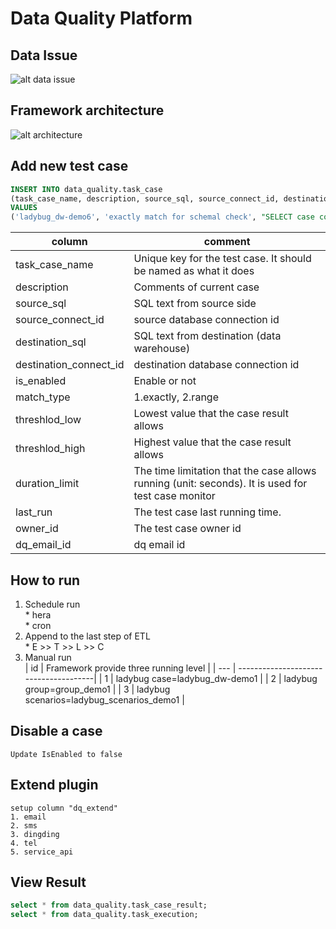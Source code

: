 # Data Quality Platform

## Data Issue
![alt data issue](https://images.cnblogs.com/cnblogs_com/chengruhui/1595405/o_Data_Issue.png)

## Framework architecture
![alt architecture](https://images.cnblogs.com/cnblogs_com/chengruhui/1595405/o_data_quality_platform.png)

## Add new test case
````sql
INSERT INTO data_quality.task_case
(task_case_name, description, source_sql, source_connect_id, destination_sql, destination_connect_id, is_enabled, match_type, threshlod_low, threshlod_high, duration_limit, last_run,owner_id,dq_email_id)
VALUES
('ladybug_dw-demo6', 'exactly match for schemal check', "SELECT case column_name when 'user_id' then 'id' when 'user_name' then 'foo' when 'addr' then 'bar' else column_name end as 'field' FROM information_schema.columns WHERE table_name = 'source_user' AND table_schema = 'ladybug_source'", 2, 'SHOW COLUMNS FROM ladybug_dw.demo1', 1, 1, 1, 0, 0, 10, NULL,1,1);
````
| column | comment |
| ------ | ------- |
| task_case_name | Unique key for the test case. It should be named as what it does|
| description | Comments of current case |
| source_sql | SQL text from source side |
| source_connect_id | source database connection id |
| destination_sql | SQL text from destination (data warehouse) |
| destination_connect_id | destination database connection id  |
| is_enabled | Enable or not |
| match_type | 1.exactly, 2.range |
| threshlod_low | Lowest value that the case result allows |
| threshlod_high | Highest value that the case result allows |
| duration_limit | The time limitation that the case allows running (unit: seconds). It is used for test case monitor |
| last_run | The test case last running time. |
| owner_id | The test case owner id |
| dq_email_id | dq email id |

## How to run
   1. Schedule run   
     * hera   
     * cron   
   2. Append to the last step of ETL   
     * E >> T >> L >> C
   3. Manual run   
       | id | Framework provide three running level |
       | --- | --------------------------------------|
       | 1 | ladybug case=ladybug_dw-demo1 |
       | 2 | ladybug group=group_demo1 |
       | 3 | ladybug scenarios=ladybug_scenarios_demo1 |
## Disable a case   
    Update IsEnabled to false
## Extend plugin    
    setup column "dq_extend"   
    1. email
    2. sms
    3. dingding
    4. tel
    5. service_api

## View Result    
```` sql
select * from data_quality.task_case_result;
select * from data_quality.task_execution;
````